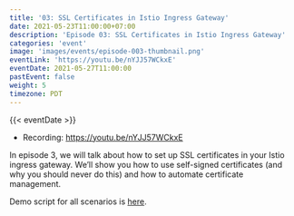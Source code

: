 ```yaml
---
title: '03: SSL Certificates in Istio Ingress Gateway'
date: 2021-05-23T11:00:00+07:00
description: 'Episode 03: SSL Certificates in Istio Ingress Gateway'
categories: 'event'
image: 'images/events/episode-003-thumbnail.png'
eventLink: 'https://youtu.be/nYJJ57WCkxE'
eventDate: 2021-05-27T11:00:00
pastEvent: false
weight: 5
timezone: PDT
---
```


{{< eventDate >}}

- Recording: <https://youtu.be/nYJJ57WCkxE>

In episode 3, we will talk about how to set up SSL certificates in your Istio ingress gateway. We’ll show you how to use self-signed certificates (and why you should never do this) and how to automate certificate management.

Demo script for all scenarios is [here](https://github.com/tetratelabs/istio-weekly/blob/main/episodes/003/demo.md).
